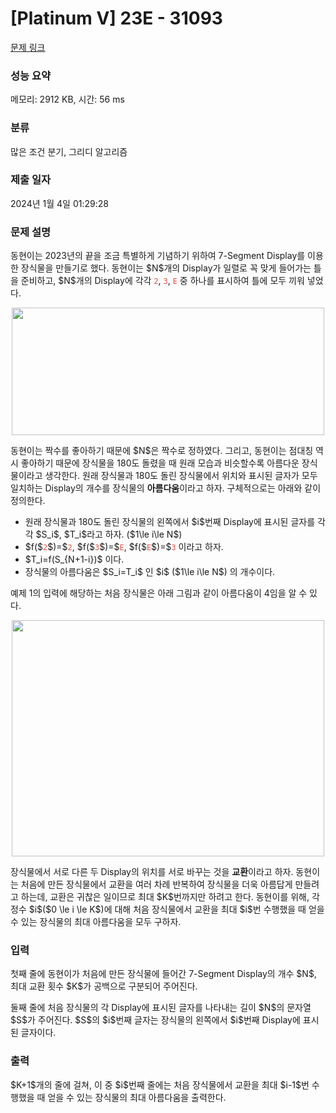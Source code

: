 # [Platinum V] 23E - 31093 

[문제 링크](https://www.acmicpc.net/problem/31093) 

### 성능 요약

메모리: 2912 KB, 시간: 56 ms

### 분류

많은 조건 분기, 그리디 알고리즘

### 제출 일자

2024년 1월 4일 01:29:28

### 문제 설명

<p>동현이는 2023년의 끝을 조금 특별하게 기념하기 위하여 7-Segment Display를 이용한 장식물을 만들기로 했다. 동현이는 $N$개의 Display가 일렬로 꼭 맞게 들어가는 틀을 준비하고, $N$개의 Display에 각각 <span style="color:#e74c3c;"><code>2</code></span>, <span style="color:#e74c3c;"><code>3</code></span>, <span style="color:#e74c3c;"><code>E</code></span> 중 하나를 표시하여 틀에 모두 끼워 넣었다.</p>

<p style="text-align: center;"><img alt="" src="https://u.acmicpc.net/29e02e6f-4d26-4aee-a288-4d0f1b1953a3/d-1.png" style="height: 204px; width: 500px;"></p>

<p>동현이는 짝수를 좋아하기 때문에 $N$은 짝수로 정하였다. 그리고, 동현이는 점대칭 역시 좋아하기 때문에 장식물을 180도 돌렸을 때 원래 모습과 비슷할수록 아름다운 장식물이라고 생각한다. 원래 장식물과 180도 돌린 장식물에서 위치와 표시된 글자가 모두 일치하는 Display의 개수를 장식물의 <strong>아름다움</strong>이라고 하자. 구체적으로는 아래와 같이 정의한다.</p>

<ul>
	<li>원래 장식물과 180도 돌린 장식물의 왼쪽에서 $i$번째 Display에 표시된 글자를 각각 $S_i$, $T_i$라고 하자. ($1\le i\le N$)</li>
	<li>$f($<span style="color:#e74c3c;"><code>2</code></span>$)=$<span style="color:#e74c3c;"><code>2</code></span>, $f($<span style="color:#e74c3c;"><code>3</code></span>$)=$<span style="color:#e74c3c;"><code>E</code></span>, $f($<span style="color:#e74c3c;"><code>E</code></span>$)=$<span style="color:#e74c3c;"><code>3</code></span> 이라고 하자.</li>
	<li>$T_i=f(S_{N+1-i})$ 이다.</li>
	<li>장식물의 아름다움은 $S_i=T_i$ 인 $i$ ($1\le i\le N$) 의 개수이다.</li>
</ul>

<p>예제 1의 입력에 해당하는 처음 장식물은 아래 그림과 같이 아름다움이 4임을 알 수 있다.</p>

<p style="text-align: center;"><img alt="" src="https://u.acmicpc.net/c3f79041-59f3-4be1-b077-4e6a2a1e2a73/d-2.png" style="height: 378px; width: 500px;"></p>

<p>장식물에서 서로 다른 두 Display의 위치를 서로 바꾸는 것을 <strong>교환</strong>이라고 하자. 동현이는 처음에 만든 장식물에서 교환을 여러 차례 반복하여 장식물을 더욱 아름답게 만들려고 하는데, 교환은 귀찮은 일이므로 최대 $K$번까지만 하려고 한다. 동현이를 위해, 각 정수 $i$($0 \le i \le K$)에 대해 처음 장식물에서 교환을 최대 $i$번 수행했을 때 얻을 수 있는 장식물의 최대 아름다움을 모두 구하자.</p>

### 입력 

 <p>첫째 줄에 동현이가 처음에 만든 장식물에 들어간 7-Segment Display의 개수 $N$, 최대 교환 횟수 $K$가 공백으로 구분되어 주어진다.</p>

<p>둘째 줄에 처음 장식물의 각 Display에 표시된 글자를 나타내는 길이 $N$의 문자열 $S$가 주어진다. $S$의 $i$번째 글자는 장식물의 왼쪽에서 $i$번째 Display에 표시된 글자이다.</p>

### 출력 

 <p>$K+1$개의 줄에 걸쳐, 이 중 $i$번째 줄에는 처음 장식물에서 교환을 최대 $i-1$번 수행했을 때 얻을 수 있는 장식물의 최대 아름다움을 출력한다.</p>

